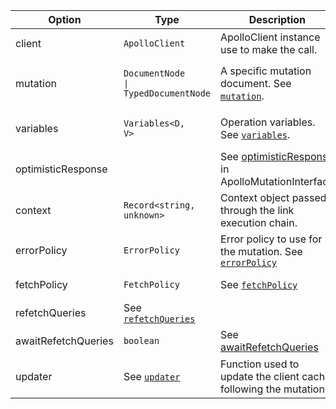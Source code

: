 | Option | Type | Description |
| ------ | ---- | ----------- |
| client | <pre class="language-ts"><code class="language-ts">ApolloClient</code></pre> | ApolloClient instance use to make the call. |
| mutation | <pre class="language-ts"><code class="language-ts">DocumentNode <span class="token operator">&vert;</span> TypedDocumentNode</code></pre> | A specific mutation document. See [`mutation`](/api/interfaces/mutation/#mutation). |
| variables | <pre class="language-ts"><code class="language-ts">Variables<span class="token operator">&lt;</span><span class="token constant">D</span><span class="token punctuation">,</span> <span class="token constant">V</span><span class="token operator">&gt;</span> </code></pre> | Operation variables. See [`variables`](/api/interfaces/mutation/#variables). |
| optimisticResponse | | See [optimisticResponse](/api/interfaces/mutation/#optimisticresponse) in ApolloMutationInterface |
| context | <pre class="language-ts"><code class="language-ts">Record<span class="token operator">&lt;</span><span class="token builtin">string</span><span class="token punctuation">,</span> <span class="token builtin">unknown</span><span class="token operator">&gt;</span></code></pre> | Context object passed through the link execution chain. |
| errorPolicy | <pre class="language-ts"><code class="language-ts">ErrorPolicy</code></pre> | Error policy to use for the mutation. See [`errorPolicy`](/api/interfaces/mutation/#errorpolicy) |
| fetchPolicy | <pre class="language-ts"><code class="language-ts">FetchPolicy</code></pre> | See [`fetchPolicy`](/api/interfaces/mutation/#fetchpolicy) |
| refetchQueries | See [`refetchQueries`](/api/interfaces/mutation/#refetchqueries) | |
| awaitRefetchQueries | <pre class="language-ts"><code class="language-ts">boolean</code></pre> | See [awaitRefetchQueries](/api/interfaces/mutation/#awaitrefetchqueries) |
| updater | See [`updater`](/api/interfaces/mutation/#updater) | Function used to update the client cache following the mutation. |
